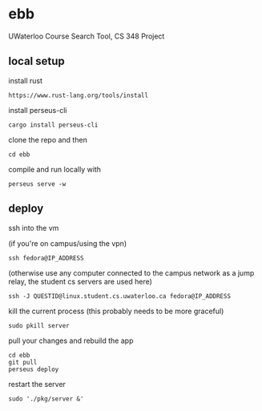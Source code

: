 # ebb
UWaterloo Course Search Tool, CS 348 Project

## local setup

install rust

```
https://www.rust-lang.org/tools/install
```

install perseus-cli

```
cargo install perseus-cli
```

clone the repo and then

```
cd ebb
```
compile and run locally with

```
perseus serve -w
```

## deploy

ssh into the vm

(if you're on campus/using the vpn)
```
ssh fedora@IP_ADDRESS
```
(otherwise use any computer connected to the campus network as a jump relay, the student cs servers are used here)
```
ssh -J QUESTID@linux.student.cs.uwaterloo.ca fedora@IP_ADDRESS
```
kill the current process (this probably needs to be more graceful)
```
sudo pkill server
```
pull your changes and rebuild the app
```
cd ebb
git pull
perseus deploy
```
restart the server
```
sudo './pkg/server &'
```
